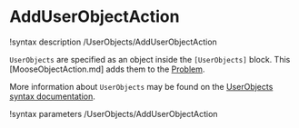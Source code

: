 # AddUserObjectAction

!syntax description /UserObjects/AddUserObjectAction

`UserObjects` are specified as an object inside the `[UserObjects]` block.
This [MooseObjectAction.md] adds them to the [Problem](syntax/Problem/index.md).

More information about `UserObjects` may be found on the
[UserObjects syntax documentation](syntax/UserObjects/index.md).

!syntax parameters /UserObjects/AddUserObjectAction
